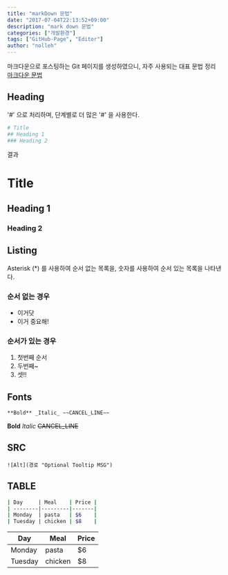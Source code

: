 ```yaml
---
title: "markDown 문법"
date: "2017-07-04T22:13:52+09:00"
description: "mark down 문법"
categories: ["개발환경"]
tags: ["GitHub-Page", "Editor"]
author: "nolleh"
---
```


마크다운으로 포스팅하는 Git 페이지를 생성하였으니, 자주 사용되는 대표 문법 정리  
[마크다운 문법](https://confluence.atlassian.com/bitbucketserver/markdown-syntax-guide-776639995.html#Markdownsyntaxguide-Listinlist)


## Heading 
'#' 으로 처리하며, 단계별로 더 많은 '#' 을 사용한다. 

```bash
# Title
## Heading 1
### Heading 2
```

결과 
# Title
## Heading 1
### Heading 2


## Listing
Asterisk (*) 를 사용하여 순서 없는 목록을, 숫자를 사용하여 순서 있는 목록을 나타낸다. 

### 순서 없는 경우  
* 이거닷  
* 이거 중요해!  

### 순서가 있는 경우  
1. 첫번째 순서
2. 두번째~
3. 셋!!

## Fonts 
```bash 
**Bold** _Italic_ ~~CANCEL_LINE~~
```
**Bold** _Italic_ ~~CANCEL_LINE~~


## SRC
```
![Alt](경로 "Optional Tooltip MSG")
```

## TABLE
```bash
| Day     | Meal    | Price |
| --------|---------|-------|
| Monday  | pasta   | $6    |
| Tuesday | chicken | $8    |
```

| Day     | Meal    | Price |
| --------|---------|-------|
| Monday  | pasta   | $6    |
| Tuesday | chicken | $8    |

